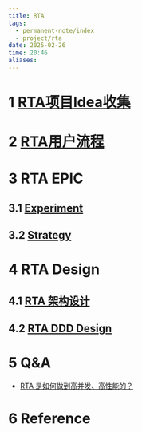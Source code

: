 ```yaml
---
title: RTA
tags:
  - permanent-note/index
  - project/rta
date: 2025-02-26
time: 20:46
aliases:
---
```

# 1 [RTA项目Idea收集](RTA%20Idea.md)
# 2 [RTA用户流程](RTA%20用户流程图.md)
# 3 RTA EPIC
## 3.1 [Experiment](RTA%20Epic%20Experiment.md)
## 3.2 [Strategy](RTA%20Epic%20Advertise%20Strategy.md)
# 4 RTA Design
## 4.1 [RTA 架构设计](RTA%20架构设计.md)
## 4.2 [RTA DDD Design](RTA%20DDD%20Design.md)
# 5 Q&A
* [RTA 是如何做到高并发、高性能的？](RTA%20是如何做到高并发、高性能的？.md)

# 6 Reference
